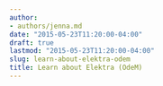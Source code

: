 ```yaml
---
author:
- authors/jenna.md
date: "2015-05-23T11:20:00-04:00"
draft: true
lastmod: "2015-05-23T11:20:00-04:00"
slug: learn-about-elektra-odem
title: Learn about Elektra (OdeM)
---
```



